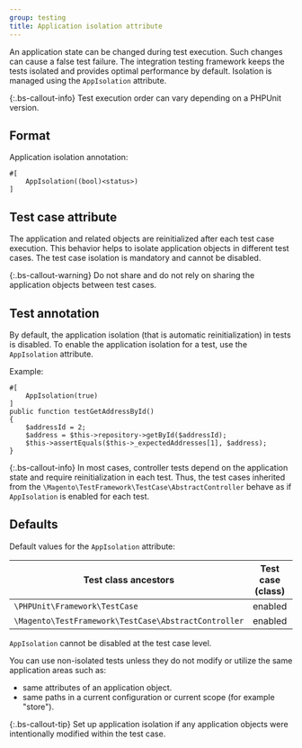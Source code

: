 ```yaml
---
group: testing
title: Application isolation attribute
---
```


An application state can be changed during test execution.
Such changes can cause a false test failure.
The integration testing framework keeps the tests isolated and provides optimal performance by default.
Isolation is managed using the `AppIsolation` attribute.

{:.bs-callout-info}
Test execution order can vary depending on a PHPUnit version.

## Format

Application isolation annotation:

```php?start_inline=1
#[
    AppIsolation((bool)<status>)
]
```

## Test case attribute

The application and related objects are reinitialized after each test case execution.
This behavior helps to isolate application objects in different test cases.
The test case isolation is mandatory and cannot be disabled.

{:.bs-callout-warning}
Do not share and do not rely on sharing the application objects between test cases.

## Test annotation

By default, the application isolation (that is automatic reinitialization) in tests is disabled.
To enable the application isolation for a test, use the `AppIsolation` attribute.

Example:

```php?start_inline=1
#[
    AppIsolation(true)
]
public function testGetAddressById()
{
    $addressId = 2;
    $address = $this->repository->getById($addressId);
    $this->assertEquals($this->_expectedAddresses[1], $address);
}
```

{:.bs-callout-info}
In most cases, controller tests depend on the application state and require reinitialization in each test.
Thus, the test cases inherited from the `\Magento\TestFramework\TestCase\AbstractController` behave as if `AppIsolation` is enabled for each test.

## Defaults

Default values for the `AppIsolation` attribute:

| Test class ancestors                                 | Test case (class) | Test (method) |
|------------------------------------------------------|-------------------|---------------|
| `\PHPUnit\Framework\TestCase`                        | enabled           | disabled      |
| `\Magento\TestFramework\TestCase\AbstractController` | enabled           | enabled       |

`AppIsolation` cannot be disabled at the test case level.

You can use non-isolated tests unless they do not modify or utilize the same application areas such as:

-  same attributes of an application object.
-  same paths in a current configuration or current scope (for example "store").

{:.bs-callout-tip}
Set up application isolation if any application objects were intentionally modified within the test case.